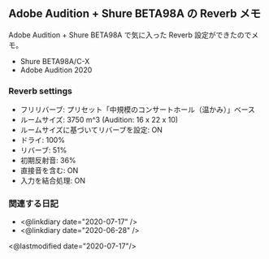 ## Adobe Audition + Shure BETA98A の Reverb メモ

Adobe Audition + Shure BETA98A で気に入った Reverb 設定ができたのでメモ。

- Shure BETA98A/C-X
- Adobe Audition 2020

### Reverb settings

- フリリバーブ: プリセット「中規模のコンサートホール（温かみ）」ベース
- ルームサイズ: 3750 m^3 (Audition: 16 x 22 x 10)
- ルームサイズに基づいてリバーブを設定: ON
- ドライ: 100%
- リバーブ: 51%
- 初期反射音: 36%
- 直接音を含む: ON
- 入力を結合処理: ON

### 関連する日記

- <@linkdiary date="2020-07-17" />
- <@linkdiary date="2020-06-28" />

<@lastmodified date="2020-07-17"/>
